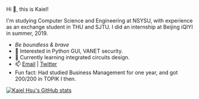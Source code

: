 <!---About me--->

Hi 👋, this is Kaiel!

I'm studying Computer Science and Engineering at NSYSU, with experience as an exchange student in THU and SJTU. I did an internship at Beijing iQIYI in summer, 2019.

- *Be boundless & brave*
- 🔭 Interested in Python GUI, VANET security.
- 🌱 Currently learning integrated circuits design.
- 📫 [Email](mailto:thekaielhsu@gmail.com) | [Twitter](https://twitter.com/Kaiel_H)
- Fun fact: Had studied Business Management for one year, and got 200/200 in TOPIK I then.

<!---GitHub Stats--->

[![Kaiel Hsu's GitHub stats](https://github-readme-stats.vercel.app/api?username=theKaiel)](https://github.com/anuraghazra/github-readme-stats)
